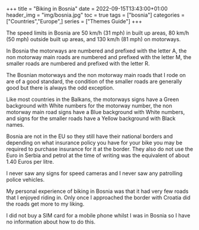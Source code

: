 +++
title = "Biking in Bosnia"
date = 2022-09-15T13:43:00+01:00
header_img = "img/bosnia.jpg"
toc = true
tags = ["bosnia"]
categories = ["Countries","Europe",]
series = ["Themes Guide"]
+++

The speed limits in Bosnia are 50 km/h (31 mph) in built up areas, 80 km/h (50 mph) outside built up areas, and 130 km/h (81 mph) on motorways.

In Bosnia the motorways are numbered and prefixed with the letter A, the non motorway main roads are numbered and prefixed with the letter M, the smaller roads are numbered and prefixed with the letter R.

The Bosnian motorways and the non motorway main roads that I rode on are of a good standard, the condition of the smaller roads are generally good but there is always the odd exception.

Like most countries in the Balkans, the motorways signs have a Green background with White numbers for the motorway number, the non motorway main road signs have a Blue background with White numbers, and signs for the smaller roads have a Yellow background with Black names.

Bosnia are not in the EU so they still have their national borders and depending on what insurance policy you have for your bike you may be required to purchase insurance for it at the border. They also do not use the Euro in Serbia and petrol at the time of writing was the equivalent of about 1.40 Euros per litre. 

I never saw any signs for speed cameras and I never saw any patrolling police vehicles.

My personal experience of biking in Bosnia was that it had very few roads that I enjoyed riding in. Only once I approached the border with Croatia did the roads get more to my liking. 

I did not buy a SIM card for a mobile phone whilst I was in Bosnia so I have no information about how to do this.
